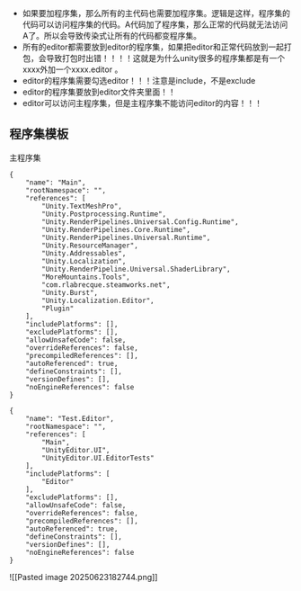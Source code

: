 

- 如果要加程序集，那么所有的主代码也需要加程序集。逻辑是这样，程序集的代码可以访问程序集的代码。A代码加了程序集，那么正常的代码就无法访问A了。所以会导致传染式让所有的代码都变程序集。
- 所有的editor都需要放到editor的程序集，如果把editor和正常代码放到一起打包，会导致打包时出错！！！！这就是为什么unity很多的程序集都是有一个xxxx外加一个xxxx.editor 。
- editor的程序集需要勾选editor！！！注意是include，不是exclude
- editor的程序集要放到editor文件夹里面！！
- editor可以访问主程序集，但是主程序集不能访问editor的内容！！！




## 程序集模板

主程序集

```text
{
    "name": "Main",
    "rootNamespace": "",
    "references": [
        "Unity.TextMeshPro",
        "Unity.Postprocessing.Runtime",
        "Unity.RenderPipelines.Universal.Config.Runtime",
        "Unity.RenderPipelines.Core.Runtime",
        "Unity.RenderPipelines.Universal.Runtime",
        "Unity.ResourceManager",
        "Unity.Addressables",
        "Unity.Localization",
        "Unity.RenderPipeline.Universal.ShaderLibrary",
        "MoreMountains.Tools",
        "com.rlabrecque.steamworks.net",
        "Unity.Burst",
        "Unity.Localization.Editor",
        "Plugin"
    ],
    "includePlatforms": [],
    "excludePlatforms": [],
    "allowUnsafeCode": false,
    "overrideReferences": false,
    "precompiledReferences": [],
    "autoReferenced": true,
    "defineConstraints": [],
    "versionDefines": [],
    "noEngineReferences": false
}
```




```editor程序集
{
    "name": "Test.Editor",
    "rootNamespace": "",
    "references": [
        "Main",
        "UnityEditor.UI",
        "UnityEditor.UI.EditorTests"
    ],
    "includePlatforms": [
        "Editor"
    ],
    "excludePlatforms": [],
    "allowUnsafeCode": false,
    "overrideReferences": false,
    "precompiledReferences": [],
    "autoReferenced": true,
    "defineConstraints": [],
    "versionDefines": [],
    "noEngineReferences": false
}
```


![[Pasted image 20250623182744.png]]





